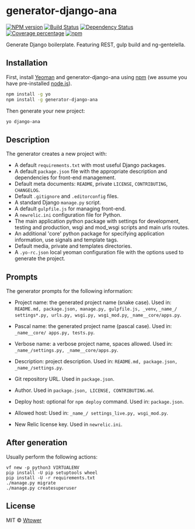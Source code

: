generator-django-ana 
====================

[![NPM version][npm-image]][npm-url] 
[![Build Status][travis-image]][travis-url] 
[![Dependency Status][daviddm-image]][daviddm-url] 
[![Coverage percentage][coveralls-image]][coveralls-url]
[![npm](https://img.shields.io/npm/dt/generator-django-ana.svg?maxAge=2592000)](https://www.npmjs.com/package/generator-django-ana)

[npm-image]: https://badge.fury.io/js/generator-django-ana.svg
[npm-url]: https://npmjs.org/package/generator-django-ana
[travis-image]: https://travis-ci.org/Wtower/generator-django-ana.svg?branch=master
[travis-url]: https://travis-ci.org/Wtower/generator-django-ana
[daviddm-image]: https://david-dm.org/Wtower/generator-django-ana.svg?theme=shields.io
[daviddm-url]: https://david-dm.org/Wtower/generator-django-ana
[coveralls-image]: https://coveralls.io/repos/Wtower/generator-django-ana/badge.svg
[coveralls-url]: https://coveralls.io/r/Wtower/generator-django-ana

Generate Django boilerplate. Featuring REST, gulp build and ng-gentelella.

Installation
------------

First, install [Yeoman](http://yeoman.io) and generator-django-ana using [npm](https://www.npmjs.com/) (we assume you have pre-installed [node.js](https://nodejs.org/)).

```bash
npm install -g yo
npm install -g generator-django-ana
```

Then generate your new project:

```bash
yo django-ana
```

Description
-----------

The generator creates a new project with:

- A default `requirements.txt` with most useful Django packages.
- A default `package.json` file with the appropriate description and dependencies for front-end management.
- Default meta documents: `README`, private `LICENSE`, `CONTRIBUTING`, `CHANGELOG`.
- Default `.gitignore` and `.editorconfig` files.
- A standard Django `manage.py` script.
- A default `gulpfile.js` for managing front-end.
- A `newrelic.ini` configuration file for Python.
- The main application python package with settings for development, testing and production, wsgi and mod_wsgi scripts
  and main urls routes.
- An additional 'core' python package for specifying application information, use signals and template tags.
- Default media, private and templates directories.
- A `.yo-rc.json` local yeoman configuration file with the options used to generate the project.

Prompts
-------

The generator prompts for the following information:

- Project name: the generated project name (snake case).
  Used in: `README.md, package.json, manage.py, gulpfile.js, _venv`, 
  `_name_/ settings*.py, urls.py, wsgi.py, wsgi_mod.py`,
  `_name__core/apps.py`.
  
- Pascal name: the generated project name (pascal case).
  Used in: `_name__core/ apps.py, tests.py`.
  
- Verbose name: a verbose project name, spaces allowed.
  Used in: `_name_/settings.py, _name__core/apps.py`.

- Description: project description.
  Used in: `README.md, package.json, _name_/settings.py`.

- Git repository URL. Used in `package.json`.

- Author. Used in `package.json, LICENSE, CONTRIBUTING.md`.

- Deploy host: optional for `npm deploy` command.
  Used in: `package.json`.

- Allowed host: Used in: `_name_/ settings_live.py, wsgi_mod.py`.

- New Relic license key. Used in `newrelic.ini`.

After generation
----------------

Usually perform the following actions:

```
vf new -p python3 VIRTUALENV
pip install -U pip setuptools wheel
pip install -U -r requirements.txt
./manage.py migrate
./manage.py createsuperuser
```

License
-------

MIT © [Wtower](https://github.com/Wtower)
